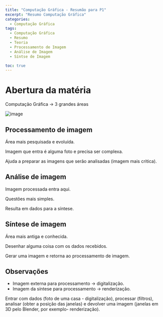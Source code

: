 ```yaml
---
title: "Computação Gráfica - Resumão para P1"
excerpt: "Resumo Computação Gráfica"
categories:
  - Computação Gráfica
tags:
  - Computação Gráfica
  - Resumo
  - Teoria
  - Processamento de Imagem
  - Análise de Imagem
  - Síntse de Imagem

toc: true
---
```


# Abertura da matéria

Computação Gráfica → 3 grandes áreas

![image](https://github.com/user-attachments/assets/00d10566-a32e-475a-bce9-3af59d072f75)

## Processamento de imagem

Área mais pesquisada e evoluída.

Imagem que entra é alguma foto e precisa ser complexa.

Ajuda a preparar as imagens que serão analisadas (imagem mais critica).

## Análise de imagem

Imagem processada entra aqui.

Questões mais simples.

Resulta em dados para a síntese.

## Síntese de imagem

Área mais antiga e conhecida.

Desenhar alguma coisa com os dados recebidos.

Gerar uma imagem e retorna ao processamento de imagem.

## Observações

- Imagem externa para processamento → digitalização.
- Imagem da síntese para processamento → renderização.

Entrar com dados (foto de uma casa - digitalização), processar (filtros), analisar (obter a posição das janelas) e devolver uma imagem (janelas em 3D pelo Blender, por exemplo- renderização).